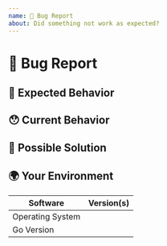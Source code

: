 ```yaml
---
name: 🐛 Bug Report
about: Did something not work as expected?
---
```


<!--
  Thank you for filing a bug report! 💙
  Please make sure that the issue/bug have not been filed already. 🙏
-->

# 🐛 Bug Report

<!--- Provide a general summary of the issue here -->

## 🤔 Expected Behavior

<!--- What should've happen? -->

## 😯 Current Behavior

<!---
  What did happen? Is there an error?
  Please include the error message and/or stack trace.
  Is there a visual error? Please include a screenshot.
-->

## 💁 Possible Solution

<!--
  Not Obligatory.
  Do you know how to fix the issue? Please share a possible solution here.
-->

## 🌍 Your Environment

<!---
  Include as many relevant details about the environment you experienced the bug in.
  The Software column provided is just an example. Add and remove rows freely.
  -->

| Software         | Version(s) |
| ---------------- | ---------- |
| Operating System |            |
| Go Version       |            |

<!-- Thank you for contributing to Funky. 💙 -->